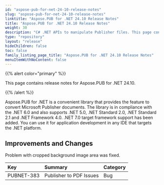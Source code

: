```yaml
---
id: "aspose-pub-for-net-24-10-release-notes"
slug: "aspose-pub-for-net-24-10-release-notes"
linktitle: "Aspose.PUB for .NET 24.10 Release Notes"
title: "Aspose.PUB for .NET 24.10 Release Notes"
weight: 30
description: "C# .NET APIs to manipulate Publisher files. This page contains new features Aspose.PUB for .NET, enhancement, and bug fixes in 2024, version 24.10."
type: "repository"
layout: "release"
hideChildren: false
toc: false
family_listing_page_title: "Aspose.PUB for .NET 24.10 Release Notes"
menuItemWithNoContent: false
---
```


{{% alert color="primary" %}}

This page contains release notes for Aspose.PUB for .NET 24.10.

{{% /alert %}}

Aspose.PUB for .NET is a сonvenient library that provides the feature to convert Microsoft Publisher documents. The library is in compliance with the .NET 6.0 and also supports .NET 5.0, .NET Standard 2.0, .NET Standard 2.1 and .NET Framework 4.0. .NET 7.0 target framework support has been added. You can use it for application development in any IDE that targets the .NET platform.

## **Improvements and Changes**

Problem with cropped background image area was fixed.

|**Key**|**Summary**|**Category**|
| :- | :- | :- |
PUBNET-383|	Publisher to PDF Issues | Bug